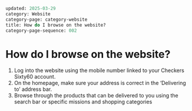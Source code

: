 ```meta
updated: 2025-03-29
category: Website
category-page: category-website
title: How do I browse on the website?
category-page-sequence: 002
```
# How do I browse on the website?  

1. Log into the website using the mobile number linked to your Checkers Sixty60 account.  
2. On the homepage, make sure your address is correct in the ‘Delivering to’ address bar. 
3. Browse through the products that can be delivered to you using the search bar or specific missions and shopping categories 